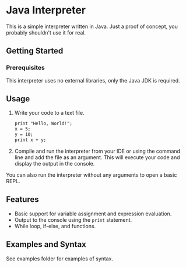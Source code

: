 # Java Interpreter

This is a simple interpreter written in Java.
Just a proof of concept, you probably shouldn't use it for real.

## Getting Started

### Prerequisites

This interpreter uses no external libraries, only the Java JDK is required.

## Usage

1. Write your code to a text file.

   ```txt
   print "Hello, World!";
   x = 5;
   y = 10;
   print x + y;
   ```

2. Compile and run the interpreter from your IDE or using the command line and add the file as an argument. This will execute your code and display the output in the console.

You can also run the interpreter without any arguments to open a basic REPL.

## Features

- Basic support for variable assignment and expression evaluation.
- Output to the console using the `print` statement.
- While loop, if-else, and functions.

## Examples and Syntax

See examples folder for examples of syntax.
